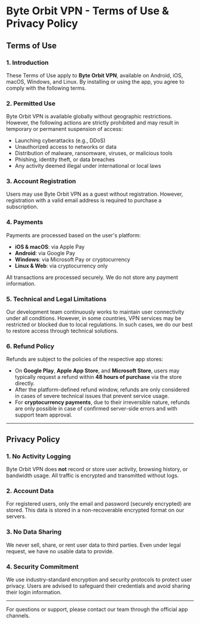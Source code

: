 # Byte Orbit VPN - Terms of Use & Privacy Policy

## Terms of Use

### 1. Introduction
These Terms of Use apply to **Byte Orbit VPN**, available on Android, iOS, macOS, Windows, and Linux. By installing or using the app, you agree to comply with the following terms.

### 2. Permitted Use
Byte Orbit VPN is available globally without geographic restrictions. However, the following actions are strictly prohibited and may result in temporary or permanent suspension of access:

- Launching cyberattacks (e.g., DDoS)
- Unauthorized access to networks or data
- Distribution of malware, ransomware, viruses, or malicious tools
- Phishing, identity theft, or data breaches
- Any activity deemed illegal under international or local laws

### 3. Account Registration
Users may use Byte Orbit VPN as a guest without registration. However, registration with a valid email address is required to purchase a subscription.

### 4. Payments
Payments are processed based on the user's platform:

- **iOS & macOS**: via Apple Pay  
- **Android**: via Google Pay  
- **Windows**: via Microsoft Pay or cryptocurrency  
- **Linux & Web**: via cryptocurrency only

All transactions are processed securely. We do not store any payment information.

### 5. Technical and Legal Limitations
Our development team continuously works to maintain user connectivity under all conditions. However, in some countries, VPN services may be restricted or blocked due to local regulations. In such cases, we do our best to restore access through technical solutions.

### 6. Refund Policy
Refunds are subject to the policies of the respective app stores:

- On **Google Play**, **Apple App Store**, and **Microsoft Store**, users may typically request a refund within **48 hours of purchase** via the store directly.
- After the platform-defined refund window, refunds are only considered in cases of severe technical issues that prevent service usage.
- For **cryptocurrency payments**, due to their irreversible nature, refunds are only possible in case of confirmed server-side errors and with support team approval.

---

## Privacy Policy

### 1. No Activity Logging
Byte Orbit VPN does **not** record or store user activity, browsing history, or bandwidth usage. All traffic is encrypted and transmitted without logs.

### 2. Account Data
For registered users, only the email and password (securely encrypted) are stored. This data is stored in a non-recoverable encrypted format on our servers.

### 3. No Data Sharing
We never sell, share, or rent user data to third parties. Even under legal request, we have no usable data to provide.

### 4. Security Commitment
We use industry-standard encryption and security protocols to protect user privacy. Users are advised to safeguard their credentials and avoid sharing their login information.

---

For questions or support, please contact our team through the official app channels.